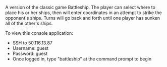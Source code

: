 A version of the classic game Battleship. The player can select where to place his or her ships, then will enter coordinates in an attempt to strike the opponent's ships. Turns will go back and forth until one player has sunken all of the other's ships.

To view this console application:
  - SSH to 50.116.13.87
  - Username: guest
  - Password: guest
  - Once logged in, type "battleship" at the command prompt to begin
